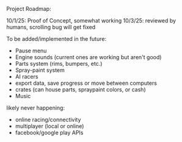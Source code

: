 Project Roadmap:

10/1/25: 
Proof of Concept, somewhat working
10/3/25:
reviewed by humans, scrolling bug will get fixed

To be added/implemented in the future:

* Pause menu
* Engine sounds (current ones are working but aren't good)
* Parts system (rims, bumpers, etc.)
* Spray-paint system
* AI racers
* export data, save progress or move between computers
* crates (can house parts, spraypaint colors, or cash)
* Music

likely never happening:
* online racing/connectivity
* multiplayer (local or online)
* facebook/google play APIs
